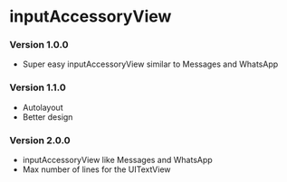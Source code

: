 # inputAccessoryView

### Version 1.0.0

- Super easy inputAccessoryView similar to Messages and WhatsApp

### Version 1.1.0

- Autolayout
- Better design

### Version 2.0.0

- inputAccessoryView like Messages and WhatsApp
- Max number of lines for the UITextView

